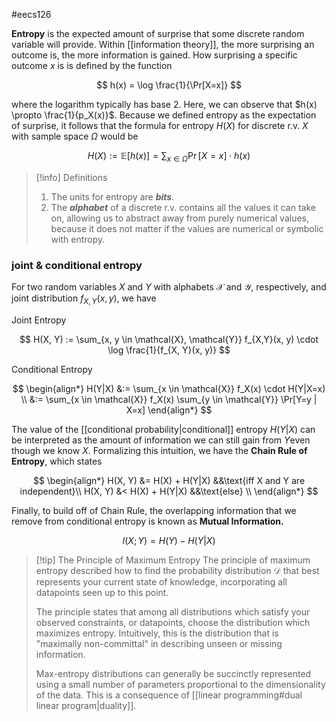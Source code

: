 #eecs126 

**Entropy** is the expected amount of surprise that some discrete random variable will provide. Within [[information theory]], the more surprising an outcome is, the more information is gained. How surprising a specific outcome $x$ is is defined by the function

$$ h(x) = \log \frac{1}{\Pr[X=x]} $$

where the logarithm typically has base 2. Here, we can observe that $h(x) \propto \frac{1}{p_X(x)}$. Because we defined entropy as the expectation of surprise, it follows that the formula for entropy $H(X)$ for discrete r.v. $X$ with sample space $\Omega$ would be

$$ H(X) := \mathbb{E}[h(x)] = \sum_{x \in \Omega} \Pr[X=x] \cdot h(x) $$

>[!info] Definitions
>1. The units for entropy are ***bits***.
>2. The _**alphabet**_ of a discrete r.v. contains all the values it can take on, allowing us to abstract away from purely numerical values, because it does not matter if the values are numerical or symbolic with entropy.

### joint & conditional entropy

For two random variables $X$ and $Y$ with alphabets $\mathcal{X}$ and $\mathcal{Y}$, respectively, and joint distribution $f_{X,Y}(x, y)$, we have

Joint Entropy

$$ H(X, Y) := \sum_{x, y \in \mathcal{X}, \mathcal{Y}} f_{X,Y}(x, y) \cdot \log \frac{1}{f_{X, Y}(x, y)} $$

Conditional Entropy

$$ \begin{align*} H(Y|X) &:= \sum_{x \in \mathcal{X}} f_X(x) \cdot H(Y|X=x) \\ &:= \sum_{x \in \mathcal{X}} f_X(x) \sum_{y \in \mathcal{Y}} \Pr[Y=y | X=x] \end{align*} $$

The value of the [[conditional probability|conditional]] entropy $H(Y|X)$ can be interpreted as the amount of information we can still gain from $Y$even though we know $X$. Formalizing this intuition, we have the **Chain Rule of Entropy**, which states

$$ \begin{align*} H(X, Y) &= H(X) + H(Y|X) &&\text{iff X and Y are independent}\\ H(X, Y) &< H(X) + H(Y|X) &&\text{else} \\ \end{align*} $$

Finally, to build off of Chain Rule, the overlapping information that we remove from conditional entropy is known as **Mutual Information.**

$$ I(X;Y) = H(Y) - H(Y|X) $$
>[!tip] The Principle of Maximum Entropy
>The principle of maximum entropy described how to find the probability distribution $\mathcal{D}$ that best represents your current state of knowledge, incorporating all datapoints seen up to this point. 
>
>The principle states that among all distributions which satisfy your observed constraints, or datapoints, choose the distribution which maximizes entropy. Intuitively, this is the distribution that is "maximally non-committal" in describing unseen or missing information.
>
>Max-entropy distributions can generally be succinctly represented using a small number of parameters proportional to the dimensionality of the data. This is a consequence of [[linear programming#dual linear program|duality]].

